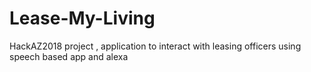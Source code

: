 # Lease-My-Living
HackAZ2018 project , application to interact with leasing officers using speech based app and alexa
